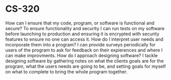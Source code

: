 # CS-320
How can I ensure that my code, program, or software is functional and secure?
To ensure functionality and security I can run tests on my software before launching to production and ensuring it is encrypted with security features to ensure no one can access it. 
How do I interpret user needs and incorporate them into a program?
I can provide surveys periodically for users of the program to ask for feedback on their expierences and where I can make improvments. 
How do I approach designing software?
I tackle designing software by gathering notes on what the clients goals are for the program, what the users needs are going to be, and setting goals for myself on what to complete to bring the whole program together. 
